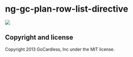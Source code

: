 # ng-gc-plan-row-list-directive

![](https://circleci.com/gh/gocardless-ng/ng-gc-plan-row-list-directive.png?circle-token=:circle-token)

## Copyright and license

Copyright 2013 GoCardless, Inc under the MIT license.

